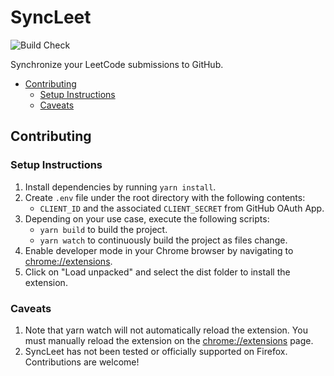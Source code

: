 # SyncLeet

![Build Check](https://github.com/haok1402/SyncLeet/actions/workflows/build-check.yml/badge.svg)

Synchronize your LeetCode submissions to GitHub.

- [Contributing](#contributing)
  - [Setup Instructions](#setup-instructions)
  - [Caveats](#caveats)

## Contributing

### Setup Instructions

1. Install dependencies by running `yarn install`.
2. Create `.env` file under the root directory with the following contents:
   - `CLIENT_ID` and the associated `CLIENT_SECRET` from GitHub OAuth App.
3. Depending on your use case, execute the following scripts:
   - `yarn build` to build the project.
   - `yarn watch` to continuously build the project as files change.
4. Enable developer mode in your Chrome browser by navigating to [chrome://extensions](chrome://extensions).
5. Click on "Load unpacked" and select the dist folder to install the extension.

### Caveats

1. Note that yarn watch will not automatically reload the extension. You must manually reload the extension on the [chrome://extensions](chrome://extensions) page.
2. SyncLeet has not been tested or officially supported on Firefox. Contributions are welcome!
